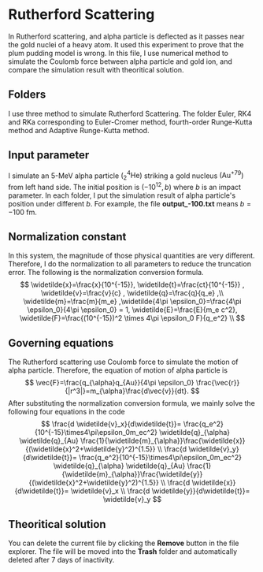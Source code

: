 # Rutherford Scattering
In Rutherford scattering, and alpha particle is deflected as it passes near the gold nuclei of a heavy atom. It used this experiment to prove that the plum pudding model is wrong. In this file, I use numerical method to simulate the Coulomb force between alpha particle and gold ion, and compare the simulation result with theoritical solution.


## Folders

I use three method to simulate Rutherford Scattering. The folder Euler, RK4 and RKa corresponding to Euler-Cromer method, fourth-order Runge-Kutta method and Adaptive Runge-Kutta method.

## Input parameter

I simulate an 5-MeV alpha particle  $\left(\mathrm{^4_2He}\right)$ striking a gold nucleus $\left(\mathrm{Au^{+79}}\right)$ from left hand side. The initial position is $(-10^{12},b)$ where $b$ is an impact parameter. In each folder, I put the simulation result of alpha particle's position under different $b$. For example, the file **output_-100.txt** means $b=-100$ $\mathrm{fm}$.

## Normalization constant

In this system, the magnitude of those physical quantities are very different. Therefore, I do the normalization to all parameters to reduce the truncation error. The following is the normalization conversion formula.
$$
\widetilde{x}=\frac{x}{10^{-15}}, \widetilde{t}=\frac{ct}{10^{-15}} , \widetilde{v}=\frac{v}{c} , \widetilde{q}=\frac{q}{q_e} ,\\ \widetilde{m}=\frac{m}{m_e} ,\widetilde{4\pi \epsilon_0}=\frac{4\pi \epsilon_0}{4\pi \epsilon_0} = 1, \widetilde{E}=\frac{E}{m_e c^2}, \widetilde{F}=\frac{(10^{-15})^2 \times 4\pi \epsilon_0 F}{q_e^2} \\
$$
## Governing equations

The Rutherford scattering use Coulomb force to simulate the motion of alpha particle. Therefore, the equation of motion of alpha particle is
$$
\vec{F}=\frac{q_{\alpha}q_{Au}}{4\pi \epsilon_0} \frac{\vec{r}}{|r^3|}=m_{\alpha}\frac{d\vec{v}}{dt}.
$$
After substituting the normalization conversion formula, we mainly solve the following four equations in the code
$$
\frac{d \widetilde{v}_x}{d\widetilde{t}}= \frac{q_e^2}{10^{-15}\times4\pi\epsilon_0m_ec^2} \widetilde{q}_{\alpha} \widetilde{q}_{Au} \frac{1}{\widetilde{m}_{\alpha}}\frac{\widetilde{x}}{(\widetilde{x}^2+\widetilde{y}^2)^{1.5}} \\
\frac{d \widetilde{v}_y}{d\widetilde{t}}= \frac{q_e^2}{10^{-15}\times4\pi\epsilon_0m_ec^2} \widetilde{q}_{\alpha} \widetilde{q}_{Au} \frac{1}{\widetilde{m}_{\alpha}}\frac{\widetilde{y}}{(\widetilde{x}^2+\widetilde{y}^2)^{1.5}} \\
\frac{d \widetilde{x}}{d\widetilde{t}}= \widetilde{v}_x \\
\frac{d \widetilde{y}}{d\widetilde{t}}= \widetilde{v}_y
$$
## Theoritical solution

You can delete the current file by clicking the **Remove** button in the file explorer. The file will be moved into the **Trash** folder and automatically deleted after 7 days of inactivity.

